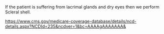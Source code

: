 If the patient is suffering from lacrimal glands and dry eyes then we perform Scleral shell.

https://www.cms.gov/medicare-coverage-database/details/ncd-details.aspx?NCDId=235&ncdver=1&bc=AAAAgAAAAAAA&
